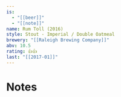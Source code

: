 ```yaml
---
is:
  - "[[beer]]"
  - "[[note]]"
name: Rum Toll (2016)
style: Stout - Imperial / Double Oatmeal
brewery: "[[Raleigh Brewing Company]]"
abv: 10.5
rating: 👍👍
last: "[[2017-01]]"
---
```

# Notes

